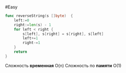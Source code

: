 #Easy
```go
func reverseString(s []byte)  {
    left:=0
    right:=len(s) - 1
    for left < right {
        s[left], s[right] = s[right], s[left]
        left+=1
        right-=1
    }
    return
}
```

Сложность **временная** O(n)
Сложность по **памяти** O(1)
